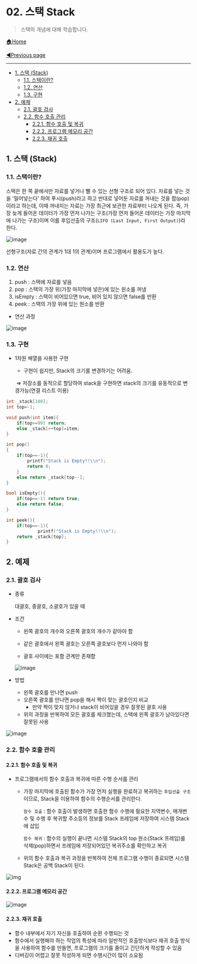# 02. 스택 Stack

> 스택의 개념에 대해 학습합니다.
>

[🏠Home](https://github.com/batboy118/Study_Note)

[◀Previous page ](./README.md)

---

<!-- TOC -->

- [1. 스택 (Stack)](#1-스택-stack)
	- [1.1. 스택이란?](#11-스택이란)
	- [1.2. 연산](#12-연산)
	- [1.3. 구현](#13-구현)
- [2. 예제](#2-예제)
	- [2.1. 괄호 검사](#21-괄호-검사)
	- [2.2. 함수 호출 관리](#22-함수-호출-관리)
		- [2.2.1. 함수 호출 및 복귀](#221-함수-호출-및-복귀)
		- [2.2.2. 프로그램 메모리 공간](#222-프로그램-메모리-공간)
		- [2.2.3. 재귀 호출](#223-재귀-호출)

<!-- /TOC -->

## 1. 스택 (Stack)

### 1.1. 스택이란?

스택은 한 쪽 끝에서만 자료를 넣거나 뺄 수 있는 선형 구조로 되어 있다. 자료를 넣는 것을 '밀어넣는다' 하여 푸시(push)라고 하고 반대로 넣어둔 자료를 꺼내는 것을 팝(pop)이라고 하는데, 이때 꺼내지는 자료는 가장 최근에 보관한 자료부터 나오게 된다. 즉, 가장 늦게 들어온 데이터가 가장 먼저 나가는 구조(가장 먼저 들어온 데이터는 가장 마지막에   나가는 구조)이며 이를 후입선출의 구조(`LIFO (Last Input, First Output)`)라 한다.

![image](https://user-images.githubusercontent.com/53181778/77248393-fdc50900-6c30-11ea-8732-7b690b44b4bf.png)

선형구조(자료 간의 관계가 1대 1의 관계)이며 프로그램에서 활용도가 높다.

### 1.2. 연산

1. push : 스택에 자료를 넣음
2. pop : 스택의 가장 위(가장 마지막에 넣은)에 있는 원소를 꺼냄
3. isEmpty : 스택이 비어있으면 true, 비어 있지 않으면 false를 반환
4. peek : 스택의 가장 위에 있는 원소를 반환

- 연산 과정

![image](https://user-images.githubusercontent.com/53181778/77248408-0fa6ac00-6c31-11ea-8fc8-9b83a84fb055.png)



### 1.3. 구현

- 1차원 배열을 사용한 구현
  - 구현이 쉽지만, Stack의 크기를 변경하기는 어려움.

  ​	⇒ 저장소를 동적으로 할당하여 stack을 구현하면 stack의 크기를 유동적으로 변경가능(연결 리스트 이용)

```c
int _stack[100];
int top=-1;

void push(int item){
	if(top>=99) return;
	else _stack[++top]=item;
}

int pop()
{
	if(top==-1){
		printf("Stack is Empty!!\\n");
		return 0;
	}
	else return _stack[top--];
}

bool isEmpty(){
	if(top==-1) return true;
	else return false;
}

int peek(){
	if(top==-1){
			printf("Stack is Empty!!\\n");
	return _stack[top];
}
```

## 2. 예제

### 2.1. 괄호 검사

- 종류

  대괄호, 중괄호, 소괄호가 있을 때

- 조건

  - 왼쪽 괄호의 개수와 오른쪽 괄호의 개수가 같아야 함

  - 같은 괄호에서 왼쪽 괄호는 오른쪽 괄호보다 먼저 나와야 함

  - 괄호 사이에는 포함 관계만 존재함

  ![image](https://user-images.githubusercontent.com/53181778/77249047-65ca1e00-6c36-11ea-9c98-76d8d7331552.png)

- 방법
  - 왼쪽 괄호를 만나면 push
  - 오른쪽 괄호를 만나면 pop을 해서 짝이 맞는 괄호인지 비교
    - 만약 짝이 맞지 않거나 stack이 비어있을 경우 잘못된 괄호 사용
  - 위의 과정을 반복하여 모든 괄호를 체크했는데, 스택에 왼쪽 괄호가 남아있다면 잘못된 사용

![image](https://user-images.githubusercontent.com/53181778/77249059-7aa6b180-6c36-11ea-977d-002c58764ed5.png)

### 2.2. 함수 호출 관리

#### 2.2.1. 함수 호출 및 복귀

- 프로그램에서의 함수 호출과 복귀에 따른 수행 순서를 관리

  - 가장 마지막에 호출된 함수가 가장 먼저 실행을 완료하고 복귀하는 `후입선출 구조`이므로, Stack을 이용하여 함수의 수행순서를 관리한다.

    `함수 호출` : 함수 호출이 발생하면 호출한 함수 수행에 필요한 지역변수, 매개변수 및 수행 후 복귀할 주소등의 정보를 Stack 프레임에 저장하여 시스템 Stack에 삽입

    `함수 복귀` : 함수의 실행이 끝나면 시스템 Stack의 top 원소(Stack 프레임)를 삭제(pop)하면서 프레임에 저장되어있던 복귀주소를 확인하고 복귀

  - 위의 함수 호출과 복귀 과정을 반복하여 전체 프로그램 수행이 종료되면 시스템 Stack은 공백 Stack이 된다.

![img](https://www.notion.so/image/https%3A%2F%2Fs3-us-west-2.amazonaws.com%2Fsecure.notion-static.com%2F4f9bc278-d9a6-4bb0-bdcd-8d16d334f38b%2FUntitled.png?table=block&id=87a9232c-7050-44a9-a508-f3cd35a415b0&width=2950&cache=v2)

#### 2.2.2. 프로그램 메모리 공간

![image](https://user-images.githubusercontent.com/53181778/77249148-00c2f800-6c37-11ea-9126-b3f3550ec938.png)

#### 2.2.3. 재귀 호출

- 함수 내부에서 자기 자신을 호출하여 순환 수행되는 것
- 함수에서 실행해야 하는 작업의 특성에 따라 일반적인 호출방식보다 재귀 호출 방식을 사용하여 함수를 만들면, 프로그램의 크기를 줄이고 간단하게 작성할 수 있음
- 디버깅이 어렵고 잘못 작성하게 되면 수행시간이 많이 소요됨

